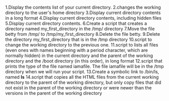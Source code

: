 1.Display the contents list of your current directory.
2.changes the working directory to the user's home directory 
3.Display current directory contents in a long format
4.Display current directory contents, including hidden files 
5.Display current directory contents.
6.Create a script that creates a directory named my_first_directory in the /tmp/ directory
7.Move the file betty from /tmp/ to /tmp/my_first_directory
8.Delete the file betty.
9.Delete the directory my_first_directory that is in the /tmp directory
10.script to change the working directory to the previous one.
11.script to  lists all files (even ones with names beginning with a period character, which are normally hidden) in the current directory and the parent of the working directory and the /boot directory (in this order), in long format
12.script that prints the type of the file named iamafile. The file iamafile will be in the /tmp directory when we will run your script.
13.Create a symbolic link to /bin/ls, named __ls__
14.script that copies all the HTML files from the current working directory to the parent of the working directory, but only copy files that did not exist in the parent of the working directory or were newer than the versions in the parent of the working directory

